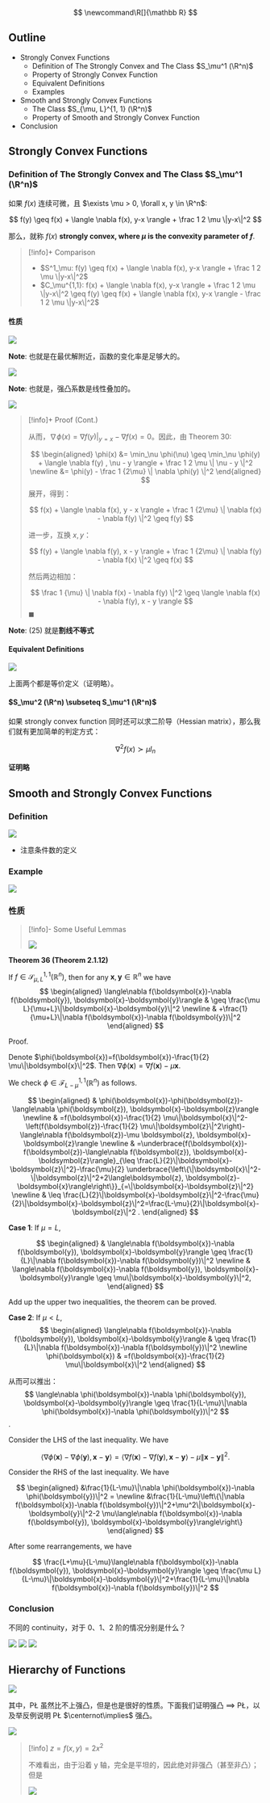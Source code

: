 $$
\newcommand\R[]{\mathbb R}
$$

## Outline

- Strongly Convex Functions
	- Definition of The Strongly Convex and The Class $S_\mu^1 (\R^n)$
	- Property of Strongly Convex Function
	- Equivalent Definitions
	- Examples
- Smooth and Strongly Convex Functions
	- The Class $S_{\mu, L}^{1, 1} (\R^n)$
	- Property of Smooth and Strongly Convex Function
- Conclusion

## Strongly Convex Functions

### 	Definition of The Strongly Convex and The Class $S_\mu^1 (\R^n)$

如果 $f(x)$ 连续可微，且 $\exists \mu > 0, \forall x, y \in \R^n$:

$$
f(y) \geq f(x) + \langle \nabla f(x), y-x \rangle + \frac 1 2 \mu \|y-x\|^2
$$

那么，就称 $f(x)$ **strongly convex, where $\mu$ is the convexity parameter of $f$**.

> [!info]+ Comparison
> 
> 
> - $S^1_\mu: f(y) \geq f(x) + \langle \nabla f(x), y-x \rangle + \frac 1 2 \mu \|y-x\|^2$
> - $C_\mu^{1,1}: f(x) + \langle \nabla f(x), y-x \rangle + \frac 1 2 \mu \|y-x\|^2 \geq f(y) \geq f(x) + \langle \nabla f(x), y-x \rangle - \frac 1 2 \mu \|y-x\|^2$

#### 性质

<img src="https://gitlab.com/mtdickens1998/mtd-images/-/raw/main/pictures/2024/10/17_22_19_42_20241017221941.png"/>

**Note**: 也就是在最优解附近，函数的变化率是足够大的。

<img src="https://gitlab.com/mtdickens1998/mtd-images/-/raw/main/pictures/2024/10/17_22_20_0_20241017221959.png"/>

**Note**: 也就是，强凸系数是线性叠加的。

<img src="https://gitlab.com/mtdickens1998/mtd-images/-/raw/main/pictures/2024/10/17_22_32_26_20241017223225.png"/>

> [!info]+ Proof (Cont.)
> 
> 从而，$\nabla \phi(x) = \nabla f(y) |_{y=x} - \nabla f(x) = 0$。因此，由 Theorem 30:
> 
> $$
> \begin{aligned}
> \phi(x) &= \min_\nu \phi(\nu) \geq \min_\nu \phi(y) + \langle \nabla f(y) , \nu - y \rangle + \frac 1 2 \mu \| \nu - y \|^2 \newline
> &= \phi(y) - \frac 1 {2\mu} \| \nabla \phi(y) \|^2
> \end{aligned}
> $$
> 展开，得到：
> 
> $$
> f(x) + \langle \nabla f(x), y - x \rangle + \frac 1 {2\mu} \| \nabla f(x) - \nabla f(y) \|^2 \geq f(y)
> $$
> 
> 进一步，互换 $x, y$：
> 
> $$
> f(y) + \langle \nabla f(y), x - y \rangle + \frac 1 {2\mu} \| \nabla f(y) - \nabla f(x) \|^2 \geq f(x)
> $$
> 
> 然后两边相加：
> 
> $$
> \frac 1 {\mu} \| \nabla f(x) - \nabla f(y) \|^2 \geq \langle \nabla f(x) - \nabla f(y), x - y \rangle
> $$
> $\blacksquare$

**Note**: (25) 就是**割线不等式**

#### Equivalent Definitions

<img src="https://gitlab.com/mtdickens1998/mtd-images/-/raw/main/pictures/2024/10/18_2_50_1_20241018025001.png"/>

上面两个都是等价定义（证明略）。

#### $S_\mu^2 (\R^n) \subseteq S_\mu^1 (\R^n)$

如果 strongly convex function 同时还可以求二阶导（Hessian matrix），那么我们就有更加简单的判定方式：

$$
\nabla^2 f(x) \succ \mu I_n
$$

**证明略**

## Smooth and Strongly Convex Functions

### Definition

<img src="https://gitlab.com/mtdickens1998/mtd-images/-/raw/main/pictures/2024/11/17_7_34_32_20241117073431.png"/>

- 注意条件数的定义
### Example

<img src="https://gitlab.com/mtdickens1998/mtd-images/-/raw/main/pictures/2024/11/17_7_29_18_20241117072917.png"/>

### 性质

> [!info]- Some Useful Lemmas
> 
> <img src="https://gitlab.com/mtdickens1998/mtd-images/-/raw/main/pictures/2024/11/17_9_46_56_JPEG%E5%9B%BE%E5%83%8F-4F61-ADA7-84-0.jpeg"/>

**Theorem 36 (Theorem 2.1.12)**

If $f \in \mathcal{S}_{\mu, L}^{1,1}\left(\mathbb{R}^n\right)$, then for any $\boldsymbol{x}, \boldsymbol{y} \in \mathbb{R}^n$ we have
$$
\begin{aligned}
\langle\nabla f(\boldsymbol{x})-\nabla f(\boldsymbol{y}), \boldsymbol{x}-\boldsymbol{y}\rangle & \geq \frac{\mu L}{\mu+L}\|\boldsymbol{x}-\boldsymbol{y}\|^2 \newline
& +\frac{1}{\mu+L}\|\nabla f(\boldsymbol{x})-\nabla f(\boldsymbol{y})\|^2
\end{aligned}
$$

Proof.

Denote $\phi(\boldsymbol{x})=f(\boldsymbol{x})-\frac{1}{2} \mu\|\boldsymbol{x}\|^2$. Then $\nabla \phi(\boldsymbol{x})=\nabla f(\boldsymbol{x})-\mu \boldsymbol{x}$.

We check $\phi \in \mathcal{F}_{L-\mu}^{1,1}\left(\mathbb{R}^n\right)$ as follows.

$$
\begin{aligned}
& \phi(\boldsymbol{x})-\phi(\boldsymbol{z})-\langle\nabla \phi(\boldsymbol{z}), \boldsymbol{x}-\boldsymbol{z}\rangle \newline
& =f(\boldsymbol{x})-\frac{1}{2} \mu\|\boldsymbol{x}\|^2-\left(f(\boldsymbol{z})-\frac{1}{2} \mu\|\boldsymbol{z}\|^2\right)-\langle\nabla f(\boldsymbol{z})-\mu \boldsymbol{z}, \boldsymbol{x}-\boldsymbol{z}\rangle \newline
& =\underbrace{f(\boldsymbol{x})-f(\boldsymbol{z})-\langle\nabla f(\boldsymbol{z}), \boldsymbol{x}-\boldsymbol{z}\rangle}_{\leq \frac{L}{2}\|\boldsymbol{x}-\boldsymbol{z}\|^2}-\frac{\mu}{2} \underbrace{\left\{\|\boldsymbol{x}\|^2-\|\boldsymbol{z}\|^2+2\langle\boldsymbol{z}, \boldsymbol{z}-\boldsymbol{x}\rangle\right\}}_{=\|\boldsymbol{x}-\boldsymbol{z}\|^2} \newline
& \leq \frac{L}{2}\|\boldsymbol{x}-\boldsymbol{z}\|^2-\frac{\mu}{2}\|\boldsymbol{x}-\boldsymbol{z}\|^2=\frac{L-\mu}{2}\|\boldsymbol{x}-\boldsymbol{z}\|^2 .
\end{aligned}
$$

**Case 1**: If $\mu=L$,

$$
\begin{aligned}
& \langle\nabla f(\boldsymbol{x})-\nabla f(\boldsymbol{y}), \boldsymbol{x}-\boldsymbol{y}\rangle \geq \frac{1}{L}\|\nabla f(\boldsymbol{x})-\nabla f(\boldsymbol{y})\|^2 \newline
& \langle\nabla f(\boldsymbol{x})-\nabla f(\boldsymbol{y}), \boldsymbol{x}-\boldsymbol{y}\rangle \geq \mu\|\boldsymbol{x}-\boldsymbol{y}\|^2,
\end{aligned}
$$

Add up the upper two inequalities, the theorem can be proved.

**Case 2**: If $\mu<L$,
$$
\begin{aligned}
\langle\nabla f(\boldsymbol{x})-\nabla f(\boldsymbol{y}), \boldsymbol{x}-\boldsymbol{y}\rangle & \geq \frac{1}{L}\|\nabla f(\boldsymbol{x})-\nabla f(\boldsymbol{y})\|^2 \newline
\phi(\boldsymbol{x}) & =f(\boldsymbol{x})-\frac{1}{2} \mu\|\boldsymbol{x}\|^2
\end{aligned}
$$

从而可以推出：
$$
\langle\nabla \phi(\boldsymbol{x})-\nabla \phi(\boldsymbol{y}), \boldsymbol{x}-\boldsymbol{y}\rangle \geq \frac{1}{L-\mu}\|\nabla \phi(\boldsymbol{x})-\nabla \phi(\boldsymbol{y})\|^2
$$.

Consider the LHS of the last inequality. We have

$$
\langle\nabla \phi(\boldsymbol{x})-\nabla \phi(\boldsymbol{y}), \boldsymbol{x}-\boldsymbol{y}\rangle=\langle\nabla f(\boldsymbol{x})-\nabla f(\boldsymbol{y}), \boldsymbol{x}-\boldsymbol{y}\rangle-\mu\|\boldsymbol{x}-\boldsymbol{y}\|^2 .
$$

Consider the RHS of the last inequality. We have

$$
\begin{aligned}
&\frac{1}{L-\mu}\|\nabla \phi(\boldsymbol{x})-\nabla \phi(\boldsymbol{y})\|^2 = \newline
&\frac{1}{L-\mu}\left\{\|\nabla f(\boldsymbol{x})-\nabla f(\boldsymbol{y})\|^2+\mu^2\|\boldsymbol{x}-\boldsymbol{y}\|^2-2 \mu\langle\nabla f(\boldsymbol{x})-\nabla f(\boldsymbol{y}), \boldsymbol{x}-\boldsymbol{y}\rangle\right\}
\end{aligned}
$$

After some rearrangements, we have

$$
\frac{L+\mu}{L-\mu}\langle\nabla f(\boldsymbol{x})-\nabla f(\boldsymbol{y}), \boldsymbol{x}-\boldsymbol{y}\rangle \geq \frac{\mu L}{L-\mu}\|\boldsymbol{x}-\boldsymbol{y}\|^2+\frac{1}{L-\mu}\|\nabla f(\boldsymbol{x})-\nabla f(\boldsymbol{y})\|^2
$$


### Conclusion

不同的 continuity，对于 0、1、2 阶的情况分别是什么？

<img src="https://gitlab.com/mtdickens1998/mtd-images/-/raw/main/pictures/2024/11/17_7_32_21_20241117073220.png"/>

<img src="https://gitlab.com/mtdickens1998/mtd-images/-/raw/main/pictures/2024/11/17_7_31_55_20241117073154.png"/>

<img src="https://gitlab.com/mtdickens1998/mtd-images/-/raw/main/pictures/2024/11/17_7_33_6_20241117073306.png"/>

## Hierarchy of Functions

<img src="https://gitlab.com/mtdickens1998/mtd-images/-/raw/main/pictures/2024/11/17_8_26_59_20241117082658.png"/>

其中，PŁ 虽然比不上强凸，但是也是很好的性质。下面我们证明强凸 $\implies$ PŁ，以及举反例说明 PŁ $\centernot\implies$ 强凸。

<img src="https://gitlab.com/mtdickens1998/mtd-images/-/raw/main/pictures/2024/11/17_9_48_46_JPEG%E5%9B%BE%E5%83%8F-4A3B-8EEE-81-0.jpeg"/>

> [!info] $z = f(x,y) = 2x^2$
> 
> 不难看出，由于沿着 y 轴，完全是平坦的，因此绝对非强凸（甚至非凸）；但是
> 
> <img src="https://gitlab.com/mtdickens1998/mtd-images/-/raw/main/pictures/2024/11/24_2_16_50_20241124021650.png"/>

